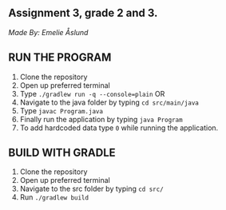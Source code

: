 ## Assignment 3, grade 2 and 3.
*Made By: Emelie Åslund*


## RUN THE PROGRAM
1. Clone the repository
2. Open up preferred terminal
3. Type `./gradlew run -q --console=plain`
OR
4. Navigate to the java folder by typing `cd src/main/java`
5. Type `javac Program.java`
6. Finally run the application by typing `java Program`
7. To add hardcoded data type `0` while running the application.

## BUILD WITH GRADLE
1. Clone the repository
2. Open up preferred terminal 
3. Navigate to the src folder by typing `cd src/`
4. Run `./gradlew build`